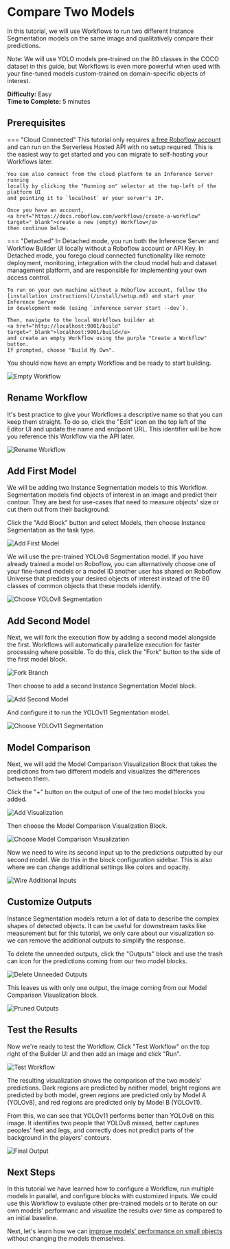 # Compare Two Models

In this tutorial, we will use Workflows to run two different Instance Segmentation
models on the same image and qualitatively compare their predictions.

Note: We will use YOLO models pre-trained on the 80 classes in the COCO dataset in
this guide, but Workflows is even more powerful when used with your fine-tuned
models custom-trained on domain-specific objects of interest.

**Difficulty:** Easy<br />
**Time to Complete:** 5 minutes

## Prerequisites

=== "Cloud Connected"
    This tutorial only requires
    <a href="https://app.roboflow.com/workflows" target="_blank">a free Roboflow account</a>
    and can run on the Serverless Hosted API with no setup required. This is the
    easiest way to get started and you can migrate to self-hosting your Workflows
    later.
    
    You can also connect from the cloud platform to an Inference Server running
    locally by clicking the "Running on" selector at the top-left of the platform UI
    and pointing it to `localhost` or your server's IP.

    Once you have an account,
    <a href="https://docs.roboflow.com/workflows/create-a-workflow" target="_blank">create a new (empty) Workflow</a>
    then continue below.

=== "Detached"
    In Detached mode, you run both the Inference Server and Workflow Builder UI
    locally without a Roboflow account or API Key. In Detached mode, you forego
    cloud connected functionality like remote deployment, monitoring, integration
    with the cloud model hub and dataset management platform, and are responsible
    for implementing your own access control.
    
    To run on your own machine without a Roboflow account, follow the
    [installation instructions](/install/setup.md) and start your Inference Server
    in development mode (using `inference server start --dev`).
    
    Then, navigate to the local Workflows builder at
    <a href="http://localhost:9001/build" target="_blank">localhost:9001/build</a>
    and create an empty Workflow using the purple "Create a Workflow" button.
    If prompted, choose "Build My Own".

You should now have an empty Workflow and be ready to start building.

![Empty Workflow](https://media.roboflow.com/workflows/guides/compare-models/01-empty-workflow.webp)

## Rename Workflow

It's best practice to give your Workflows a descriptive name so that you can keep
them straight. To do so, click the "Edit" icon on the top left of the Editor UI and
update the name and endpoint URL. This identifier will be how you reference this
Workflow via the API later.

![Rename Workflow](https://media.roboflow.com/workflows/guides/compare-models/02-rename.webp)

## Add First Model

We will be adding two Instance Segmentation models to this Workflow. Segmentation
models find objects of interest in an image and predict their contour. They are best
for use-cases that need to measure objects' size or cut them out from their background.

Click the "Add Block" button and select Models, then choose Instance Segmentation as
the task type.

![Add First Model](https://media.roboflow.com/workflows/guides/compare-models/03-add-first-model.webp)

We will use the pre-trained YOLOv8 Segmentation model. If you have already trained
a model on Roboflow, you can alternatively choose one of your fine-tuned models or
a model ID another user has shared on Roboflow Universe that predicts your desired
objects of interest instead of the 80 classes of common objects that these models
identify.

![Choose YOLOv8 Segmentation](https://media.roboflow.com/workflows/guides/compare-models/04-select-yolov8-seg.webp)

## Add Second Model

Next, we will fork the execution flow by adding a second model alongside the first.
Workflows will automatically parallelize execution for faster processing where
possible. To do this, click the "Fork" button to the side of the first model block.

![Fork Branch](https://media.roboflow.com/workflows/guides/compare-models/05-fork-branch.webp)

Then choose to add a second Instance Segmentation Model block.

![Add Second Model](https://media.roboflow.com/workflows/guides/compare-models/06-add-second-model.webp)

And configure it to run the YOLOv11 Segmentation model.

![Choose YOLOv11 Segmentation](https://media.roboflow.com/workflows/guides/compare-models/07-select-yolov11-seg.webp)

## Model Comparison

Next, we will add the Model Comparison Visualization Block that takes the
predictions from two different models and visualizes the differences between
them.

Click the "+" button on the output of one of the two model blocks you added.

![Add Visualization](https://media.roboflow.com/workflows/guides/compare-models/08-add-visualization-block.webp)

Then choose the Model Comparison Visualization Block.

![Choose Model Comparison Visualization](https://media.roboflow.com/workflows/guides/compare-models/09-select-model-comparison.webp)

Now we need to wire its second input up to the predictions outputted by our
second model. We do this in the block configuration sidebar. This is also where
we can change additional settings like colors and opacity.

![Wire Additional Inputs](https://media.roboflow.com/workflows/guides/compare-models/10-wire-block-inputs.webp)

## Customize Outputs

Instance Segmentation models return a lot of data to describe the complex shapes of
detected objects. It can be useful for downstream tasks like measurement but for
this tutorial, we only care about our visualization so we can remove the additional
outputs to simplify the response.

To delete the unneeded outputs, click the "Outputs" block and use the trash can
icon for the predictions coming from our two model blocks.

![Delete Unneeded Outputs](https://media.roboflow.com/workflows/guides/compare-models/11-modify-outputs.webp)

This leaves us with only one output, the image coming from our Model Comparison
Visualization block.

![Pruned Outputs](https://media.roboflow.com/workflows/guides/compare-models/12-pruned-outputs.webp)

## Test the Results

Now we're ready to test the Workflow. Click "Test Workflow" on the top right of
the Builder UI and then add an image and click "Run".

![Test Workflow](https://media.roboflow.com/workflows/guides/compare-models/13-test-workflow.webp)

The resulting visualization shows the comparison of the two models' predictions.
Dark regions are predicted by neither model, bright regions are predicted by both
model, green regions are predicted only by Model A (YOLOv8), and red
regions are predicted only by Model B (YOLOv11).

From this, we can see that YOLOv11 performs better than YOLOv8 on this image.
It identifies two people that YOLOv8 missed, better captures peoples' feet and legs,
and correctly does not predict parts of the background in the players' contours.

![Final Output](https://media.roboflow.com/workflows/guides/compare-models/visualization.jpeg)

## Next Steps

In this tutorial we have learned how to configure a Workflow, run multiple models
in parallel, and configure blocks with customized inputs. We could use this Workflow
to evaluate other pre-trained models or to iterate on our own models' performanc
and visualize the results over time as compared to an initial baseline.

Next, let's learn how we can
[improve models' performance on small objects](detect-small-objects.md) without
changing the models themselves.
